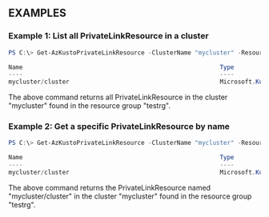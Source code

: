 ## EXAMPLES

### Example 1: List all PrivateLinkResource in a cluster
```powershell
PS C:\> Get-AzKustoPrivateLinkResource -ClusterName "mycluster" -ResourceGroupName "testrg"

Name                                                       Type
----                                                       ----
mycluster/cluster                                		   Microsoft.Kusto/Clusters/PrivateLinkResources
```

The above command returns all PrivateLinkResource in the cluster "mycluster" found in the resource group "testrg".

### Example 2: Get a specific PrivateLinkResource by name
```powershell
PS C:\> Get-AzKustoPrivateLinkResource -ClusterName "mycluster" -ResourceGroupName "testrg" -Name "ManagedPrivateEndpointName"

Name                                                       Type
----                                                       ----
mycluster/cluster                                		   Microsoft.Kusto/Clusters/PrivateLinkResources
```

The above command returns the PrivateLinkResource named "mycluster/cluster" in the cluster "mycluster" found in the resource group "testrg".
